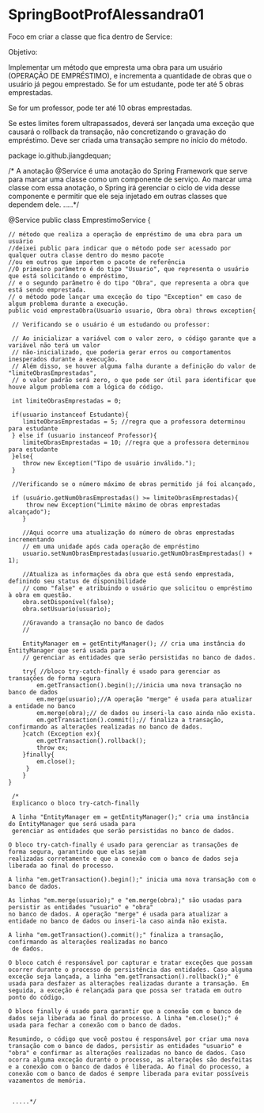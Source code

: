 # SpringBootProfAlessandra01
Foco em criar a classe  que fica dentro de  Service:

Objetivo:

Implementar um método que empresta uma obra para um usuário (OPERAÇÃO DE EMPRÉSTIMO), e incrementa a quantidade de obras que o usuário já pegou emprestado.
 Se for um estudante, pode ter até 5 obras emprestadas. 
 
Se for um professor, pode ter até 10 obras emprestadas.

 Se estes limites forem ultrapassados, deverá ser lançada uma exceção que causará o rollback da transação, não concretizando o gravação do empréstimo. 
Deve ser criada uma transação sempre no início do método.

package io.github.jiangdequan;


/* A anotação @Service é uma anotação do Spring Framework que serve para marcar uma
 classe como um componente de serviço. Ao marcar uma classe com essa anotação,
 o Spring irá gerenciar o ciclo de vida desse componente e permitir que ele seja 
 injetado em outras classes que dependem dele.
.....*/

@Service
public class EmprestimoService {

    // método que realiza a operação de empréstimo de uma obra para um usuário
    //deixei public para indicar que o método pode ser acessado por qualquer outra classe dentro do mesmo pacote
    //ou em outros que importem o pacote de referência
    //O primeiro parâmetro é do tipo "Usuario", que representa o usuário que está solicitando o empréstimo,
    // e o segundo parâmetro é do tipo "Obra", que representa a obra que está sendo emprestada.
    // o método pode lançar uma exceção do tipo "Exception" em caso de algum problema durante a execução.
    public void emprestaObra(Usuario usuario, Obra obra) throws exception{

     // Verificando se o usuário é um estudando ou professor:
    
     // Ao inicializar a variável com o valor zero, o código garante que a variável não terá um valor
     // não-inicializado, que poderia gerar erros ou comportamentos inesperados durante a execução.
     // Além disso, se houver alguma falha durante a definição do valor de "limiteObrasEmprestadas",
     // o valor padrão será zero, o que pode ser útil para identificar que houve algum problema com a lógica do código.
     
     int limiteObrasEmprestadas = 0;

     if(usuario instanceof Estudante){
        limiteObrasEmprestadas = 5; //regra que a professora determinou para estudante
     } else if (usuario instanceof Professor){
        limiteObrasEmprestadas = 10; //regra que a professora determinou para estudante
     }else{
        throw new Exception("Tipo de usuário inválido.");
     }
     
     //Verificando se o número máximo de obras permitido já foi alcançado, 
          
     if (usuário.getNumObrasEmprestadas() >= limiteObrasEmprestadas){
         throw new Exception("Limite máximo de obras emprestadas alcançado");
        }
        
        //Aqui ocorre uma atualização do número de obras emprestadas incrementando
        // em uma unidade após cada operação de empréstimo
        usuario.setNumObrasEmprestadas(usuario.getNumObrasEmprestadas() + 1);

        //Atualiza as informações da obra que está sendo emprestada, definindo seu status de disponibilidade
        // como "false" e atribuindo o usuário que solicitou o empréstimo à obra em questão.
        obra.setDisponível(false);
        obra.setUsuario(usuario);

        //Gravando a transação no banco de dados
        //

        EntityManager em = getEntityManager(); // cria uma instância do EntityManager que será usada para
        // gerenciar as entidades que serão persistidas no banco de dados.

        try{ //bloco try-catch-finally é usado para gerenciar as transações de forma segura
            em.getTransaction().begin();//inicia uma nova transação no banco de dados
            em.merge(usuario);//A operação "merge" é usada para atualizar a entidade no banco
            em.merge(obra);// de dados ou inseri-la caso ainda não exista.
            em.getTransaction().commit();// finaliza a transação, confirmando as alterações realizadas no banco de dados.
        }catch (Exception ex){
            em.getTransaction().rollback();
            throw ex;
        }finally{
            em.close();
         }
        }
    }

     /* 
     Explicanco o bloco try-catch-finally

     A linha "EntityManager em = getEntityManager();" cria uma instância do EntityManager que será usada para
     gerenciar as entidades que serão persistidas no banco de dados.

    O bloco try-catch-finally é usado para gerenciar as transações de forma segura, garantindo que elas sejam
    realizadas corretamente e que a conexão com o banco de dados seja liberada ao final do processo.

    A linha "em.getTransaction().begin();" inicia uma nova transação com o banco de dados.

    As linhas "em.merge(usuario);" e "em.merge(obra);" são usadas para persistir as entidades "usuario" e "obra"
    no banco de dados. A operação "merge" é usada para atualizar a entidade no banco de dados ou inseri-la caso ainda não exista.

    A linha "em.getTransaction().commit();" finaliza a transação, confirmando as alterações realizadas no banco
     de dados.

    O bloco catch é responsável por capturar e tratar exceções que possam ocorrer durante o processo de persistência das entidades. Caso alguma exceção seja lançada, a linha "em.getTransaction().rollback();" é usada para desfazer as alterações realizadas durante a transação. Em seguida, a exceção é relançada para que possa ser tratada em outro ponto do código.

    O bloco finally é usado para garantir que a conexão com o banco de dados seja liberada ao final do processo. A linha "em.close();" é usada para fechar a conexão com o banco de dados.

    Resumindo, o código que você postou é responsável por criar uma nova transação com o banco de dados, persistir as entidades "usuario" e "obra" e confirmar as alterações realizadas no banco de dados. Caso ocorra alguma exceção durante o processo, as alterações são desfeitas e a conexão com o banco de dados é liberada. Ao final do processo, a conexão com o banco de dados é sempre liberada para evitar possíveis vazamentos de memória.
     
     
     .....*/   


